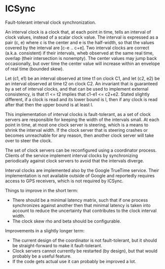 # ICSync

Fault-tolerant interval clock synchronization.

An interval clock is a clock that, at each point in time, tells an interval of clock values, instead of a scalar clock value.
The interval is expressed as a pair (c, e) where c is the center and e is the half-width, so that the values covered by the interval are [c-e .. c+e].
Two interval clocks are correct (a.k.a. consistent) if their intervals, wheb observed at the same real time, overlap (their intersection is nonempty).
The center values may jump back occasionally, but over time the center value will increase within an envelope of real time (bounded skew).

Let (c1, e1) be an interval observed at time t1 on clock C1, and let (c2, e2) be an interval observed at time t2 on clock C2.
An invariant that is guaranteed by a set of interval clocks, and that can be used to implement external consistency, is that t1 <= t2 implies that c1-e1 <= c2+e2.
Stated slightly different, if a clock is read and its lower bound is l, then if any clock is read after that then the upper bound is at least l.

This implementation of interval clocks is fault-tolerant, as a set of clock servers are responsible for keeping the width of the intervals small.
At each point in time, at most one clock server is steering, which is a means to shrink the interval width.
If the clock server that is steering crashes or becomes unreachable for any reason, then another clock server will take over to steer the clock.

The set of clock servers can be reconfigured using a coordinator process.
Clients of the service implement interval clocks by synchronizing periodically against clock servers to avoid that the intervals diverge.

Interval clocks are implemented also by the Google TrueTime service. Their implementation is not available outside of Google and reportedly requires access to GPS receivers, which is not required by ICSync.

Things to improve in the short term:
- There should be a minimal latency matrix, such that if one process synchronizes against another then that minimal latency is taken into account to reduce the uncertainty that contributes to the clock interval width.
- The clock skew rho and beta should be configurable.

Improvements in a slightly longer term:
- The current design of the coordinator is not fault-tolerant, but it should be straight-forward to make it fault-tolerant.
- Clock servers cannot currently be restarted (by design), but that would probably be a useful feature.
- If the code gets actual use it can probably be improved a lot.
